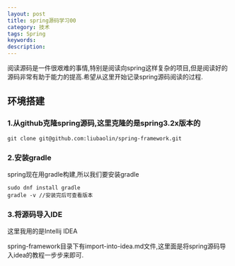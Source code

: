 ```yaml
---
layout: post
title: spring源码学习00
category: 技术
tags: Spring
keywords:
description:
---
```


阅读源码是一件很艰难的事情,特别是阅读向spring这样复杂的项目,但是阅读好的源码非常有助于能力的提高.希望从这里开始记录spring源码阅读的过程.

## 环境搭建

### 1.从github克隆spring源码,这里克隆的是spring3.2x版本的

    git clone git@github.com:liubaolin/spring-framework.git

### 2.安装gradle

spring现在用gradle构建,所以我们要安装gradle

    sudo dnf install gradle
    gradle -v //安装完后可查看版本

### 3.将源码导入IDE

这里我用的是Intellij IDEA

spring-framework目录下有import-into-idea.md文件,这里面是将spring源码导入idea的教程一步步来即可.
